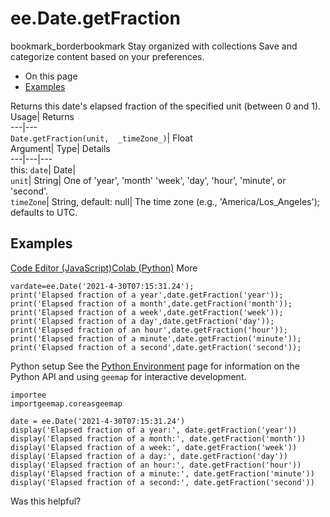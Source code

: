 
#  ee.Date.getFraction 
bookmark_borderbookmark Stay organized with collections  Save and categorize content based on your preferences.
  * On this page
  * [Examples](https://developers.google.com/earth-engine/apidocs/ee-date-getfraction#examples)


Returns this date's elapsed fraction of the specified unit (between 0 and 1). 
Usage| Returns  
---|---  
`Date.getFraction(unit,  _timeZone_)`| Float  
Argument| Type| Details  
---|---|---  
this: `date`| Date|   
`unit`| String| One of 'year', 'month' 'week', 'day', 'hour', 'minute', or 'second'.  
`timeZone`| String, default: null| The time zone (e.g., 'America/Los_Angeles'); defaults to UTC.  
## Examples
[Code Editor (JavaScript)](https://developers.google.com/earth-engine/apidocs/ee-date-getfraction#code-editor-javascript-sample)[Colab (Python)](https://developers.google.com/earth-engine/apidocs/ee-date-getfraction#colab-python-sample) More
```
vardate=ee.Date('2021-4-30T07:15:31.24');
print('Elapsed fraction of a year',date.getFraction('year'));
print('Elapsed fraction of a month',date.getFraction('month'));
print('Elapsed fraction of a week',date.getFraction('week'));
print('Elapsed fraction of a day',date.getFraction('day'));
print('Elapsed fraction of an hour',date.getFraction('hour'));
print('Elapsed fraction of a minute',date.getFraction('minute'));
print('Elapsed fraction of a second',date.getFraction('second'));
```
Python setup
See the [ Python Environment](https://developers.google.com/earth-engine/guides/python_install) page for information on the Python API and using `geemap` for interactive development.
```
importee
importgeemap.coreasgeemap
```
```
date = ee.Date('2021-4-30T07:15:31.24')
display('Elapsed fraction of a year:', date.getFraction('year'))
display('Elapsed fraction of a month:', date.getFraction('month'))
display('Elapsed fraction of a week:', date.getFraction('week'))
display('Elapsed fraction of a day:', date.getFraction('day'))
display('Elapsed fraction of an hour:', date.getFraction('hour'))
display('Elapsed fraction of a minute:', date.getFraction('minute'))
display('Elapsed fraction of a second:', date.getFraction('second'))
```

Was this helpful?
